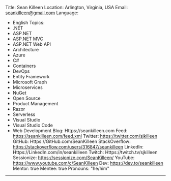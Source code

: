 Title: Sean Killeen
Location: Arlington, Virginia, USA
Email: seankilleen@gmail.com
Language:
  - English
Topics:
  - .NET
  - ASP.NET
  - ASP.NET MVC
  - ASP.NET Web API
  - Architecture
  - Azure
  - C#
  - Containers
  - DevOps
  - Entity Framework
  - Microsoft Graph
  - Microservices
  - NuGet
  - Open Source
  - Product Management
  - Razor
  - Serverless
  - Visual Studio
  - Visual Studio Code
  - Web Development
Blog: Https://seankilleen.com
Feed: https://seankilleen.com/feed.xml
Twitter: https://twitter.com/sjkilleen
GitHub: Https://GitHub.com/SeanKilleen
StackOverflow: https://stackoverflow.com/users/316847/seankilleen
LinkedIn: Https://LinkedIn.com/in/seankilleen
Twitch: Https://twitch.tv/sjkilleen
Sessionize: https://sessionize.com/SeanKilleen/
YouTube: https://www.youtube.com/c/SeanKilleen
Dev: https://dev.to/seankilleen
Mentor: true
Mentee: true
Pronouns: "he/him"
---


